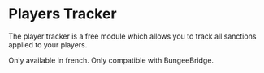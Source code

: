 Players Tracker
================

The player tracker is a free module which allows you to track all sanctions applied to your players.

Only available in french.
Only compatible with BungeeBridge.